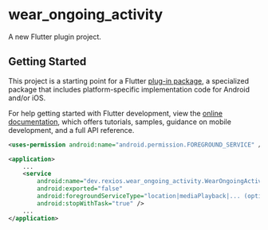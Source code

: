 # wear_ongoing_activity

A new Flutter plugin project.

## Getting Started

This project is a starting point for a Flutter
[plug-in package](https://flutter.dev/developing-packages/),
a specialized package that includes platform-specific implementation code for
Android and/or iOS.

For help getting started with Flutter development, view the
[online documentation](https://flutter.dev/docs), which offers tutorials,
samples, guidance on mobile development, and a full API reference.


```xml
<uses-permission android:name="android.permission.FOREGROUND_SERVICE" />

<application>
    ...
    <service
        android:name="dev.rexios.wear_ongoing_activity.WearOngoingActivityPlugin"
        android:exported="false"
        android:foregroundServiceType="location|mediaPlayback|... (optional)"
        android:stopWithTask="true" />
    ...
</application>
```
